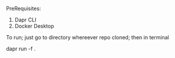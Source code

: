 PreRequisites:
1. Dapr CLI
2. Docker Desktop

To run; just go to directory whereever repo cloned; then in terminal

dapr run -f .